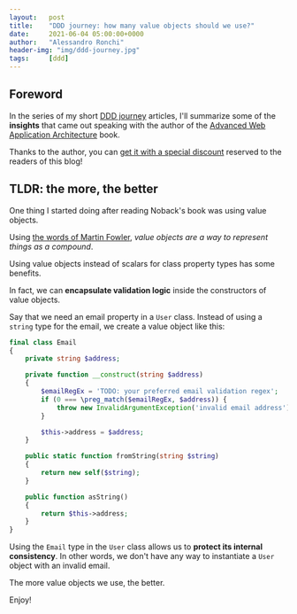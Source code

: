 ```yaml
---
layout:   post
title:    "DDD journey: how many value objects should we use?"
date:     2021-06-04 05:00:00+0000
author:   "Alessandro Ronchi"
header-img: "img/ddd-journey.jpg"
tags:     [ddd]
---
```


## Foreword
In the series of my short [DDD journey](/blog/tag/ddd/) articles, I'll summarize some of the **insights** that came out speaking with the author of the [Advanced Web Application Architecture](https://www.goodreads.com/book/show/54179859-advanced-web-application-architecture) book.

Thanks to the author, you can [get it with a special discount](https://leanpub.com/web-application-architecture/c/RONCHI) reserved to the readers of this blog!

## TLDR: the more, the better
One thing I started doing after reading Noback's book was using value objects.

Using [the words of Martin Fowler](https://martinfowler.com/bliki/ValueObject.html), *value objects are a way to represent things as a compound*. 

Using value objects instead of scalars for class property types has some benefits.

In fact, we can **encapsulate validation logic** inside the constructors of value objects. 

Say that we need an email property in a `User` class. Instead of using a `string` type for the email, we create a value object like this:

```php
final class Email
{
    private string $address;

    private function __construct(string $address)
    {
        $emailRegEx = 'TODO: your preferred email validation regex';
        if (0 === \preg_match($emailRegEx, $address)) {
            throw new InvalidArgumentException('invalid email address');
        }

        $this->address = $address;
    }

    public static function fromString(string $string)
    {
        return new self($string);
    }

    public function asString()
    {
        return $this->address;
    }
}
```

Using the `Email` type in the `User` class allows us to **protect its internal consistency**. In other words, we don't have any way to instantiate a `User` object with an invalid email.

The more value objects we use, the better.

Enjoy!